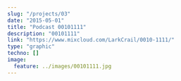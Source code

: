 ```yaml
---
slug: "/projects/03"
date: "2015-05-01"
title: "Podcast 00101111"
description: "00101111"
link: "https://www.mixcloud.com/LarkCrail/0010-1111/"
type: "graphic"
techno: []
image:
  feature: ../images/00101111.jpg
---
```

